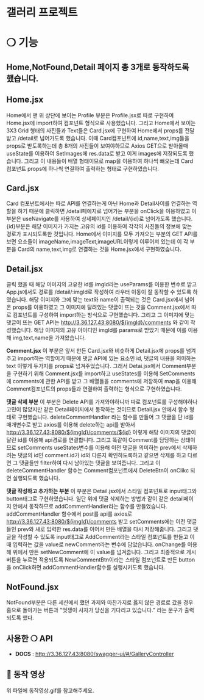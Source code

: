 # 갤러리 프로젝트

# ❍ 기능

## Home,NotFound,Detail 페이지 총 3개로 동작하도록 했습니다.

## Home.jsx

Home에서 맨 위 상단에 보이는 Profile 부분은 Profile.jsx로 따로 구현하여 Home.jsx에 import하여 컴포넌트 형식으로 사용했습니다.
그리고 Home에서 보이는 3X3 Grid 형태의 사진들과 Text들은 Card.jsx에 구현하여 Home에서 props를 전달받고 /detail로 넘어가도록 했습니다.
이때 Card컴포넌트에 id,name,text,img들을 props로 받도록하는데 총 8개의 사진들이 보여야하므로 Axios GET으로 받아올때 useState를 이용하여 SetImages에 res.data로 받고 이게 images에 저장되도록 했습니다. 그리고 이 내용들이 배열 형태이므로 map을 이용하여 하나씩 뺴오는데 Card 컴포넌트 props에 하나씩 연결하여 출력하는 형태로 구현하였습니다.

## Card.jsx

Card 컴포넌트에서는 따로 API를 연결하는게 아닌 Home과 Detail사이를 연결하는 역할을 하기 때문에 클릭하면 /detail페에지로 넘어가는 부분을 onClick을 이용하였고 이 부분은 useNavigate를 사용하여 상세페이지인 /detail/{id}로 넘어가도록 했습니다. {id}부분은 해당 이미지가 가지는 고유의 id를 이용하여 각각의 사진들의 정보에 맞는 경로가 표시되도록한 것입니다.
Home에서 이미지를 모두 가져오는 부분의 GET API를 보면 요소들이 imageName,imageText,imageURL이렇게 이루어져 있는데 이 각 부분을 Card의 name,text,img로 연결하는 것을 Home.jsx에서 구현하였습니다.

## Detail.jsx

클릭 했을 때 해당 이미지의 고유한 id를 imgId라는 useParams를 이용한 변수로 받고 App.js에서도 경로를 /detail/:imgId로 작성하여 라우터 이동이 잘 동작할 수 있도록 하였습니다.
해당 이미지와 그에 맞는 text와 name이 출력되는 것은 Card.jsx에서 넘어온 props를 이용하였고 그 이미지에 달려있는 댓글이 뜨는 것을 Comment.jsx에서 따로 컴포넌트를 구성하여 import하는 방식으로 구현했습니다.
그리고 그 이미지에 맞는 댓글이 뜨는 GET API는 http://3.36.127.43:8080/${imgId}/comments 와 같이 작성했습니다. 해당 이미지의 고유 아이디인 imgId를 params로 받았기 때문에 이를 이용해 img,text,name을 가져왔습니다.

**Comment.jsx**
이 부분은 앞서 만든 Card.jsx와 비슷하게 Detail.jsx에 props를 넘겨주고 import하는 역할이기 때문에 댓글 API에 있는 요소인 id, 댓글의 내용을 의미하는 text 이렇게 두가지를 props로 넘겨주었습니다.
그래서 Detai.jsx에서 Comment부분을 구현하기 위해 Comment.jsx를 import하고 useStates를 이용해 SetComments에 comments에 관한 API를 받고 그 배열들을 comments에 저장하여 map을 이용해 Comment컴포넌트의 props들과 연결하여 출력하는 형식으로 구현하였습니다.

**댓글 삭제 부분**
이 부분은 Delete API를 가져와야하니까 따로 컴포넌트를 구성해야하나 고민이 많았지만 같은 Detail페이지에서 동작하는 것이므로 Detail.jsx 안에서 함수 형태로 구현했습니다. deleteCommentHandler 라는 함수를 만들어 그 댓글을 단 id를 매개변수로 받고 axios를 이용해 delete하는 api를 받아서 http://3.36.127.43:8080/${imgId}/comments/${id} 이렇게 해당 이미지의 댓글이 달린 id를 이용해 api경로를 연결합니다.
그리고 똑같이 Comment를 담당하는 상태이므로 setComments useStates변수를 이용해 이전 댓글을 의미하는 prev에서 삭제하려는 댓글의 id인 comment.id가 id와 다른지 확인하도록하고 같으면 삭제를 하고 다르면 그 댓글들만 filter하여 다시 남아있는 댓글을 보여줍니다.
그리고 이 deleteCommentHandler 함수는 Comment컴포넌트에서 DeleteBtn이 onClikc 되면 실행되도록 했습니다.

**댓글 작성하고 추가하는 부분**
이 부분은 Detail.jsx에서 스타일 컴포넌트로 input태그와 button태그로 구현하였습니다. 일단 위에 댓글 삭제하는 방법과 같이 같은 detail페이지 안에서 동작하므로 addCommentHandler라는 함수를 만들었습니다.
addCommentHandler 함수에서 post를 api를 axios로 http://3.36.127.43:8080/${imgId}/comments 받고 setComments에는 이전 댓글들인 prev와 새로 입력한 res.data를 이어서 만든 배열을 다시 저장해줍니다.
그리고 댓글을 작성할 수 있도록 input태그로 AddComment라는 스타일 컴포넌트를 만들고 이때 입력하는 값을 value로 newComment라는 변수에 담았습니다. onChange를 이용해 위에서 만든 setNewComment에 이 value를 넘겨줍니다.
그리고 최종적으로 게시 버튼을 누르면 적용되도록 NewCommentBtn이라는 스타일 컴포넌트로 만든 button을 onClick하면 addCommentHandler함수를 실행시키도록 했습니다.

## NotFound.jsx

NotFound부분은 다른 세션에서 했던 과제와 마찬가지로 옳지 않은 경로로 갔을 경우 홈으로 돌아가는 버튼과 "멋쟁이 사자가 당신을 기다리고 있습니다." 라는 문구가 출력되도록 했다.

## 사용한 ❍ API

- **DOCS** : http://3.36.127.43:8080/swagger-ui/#/GalleryController

## 🚗 동작 영상

위 파일에 동작영상.gif를 참고해주세요.
